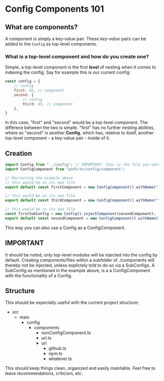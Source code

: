 <!-- 
    author: rbrtbrnschn
    description: how to use and extend the config
-->
# Config Components 101

## What are components?

A component is simply a key-value pair.
These _key-value_ pairs can be added to the `Config` as top-level components.

### What is a top-level component and how do you create one?

Simple, a top-level component is the first **level** of nesting when it comes to indexing the config.
Say for example this is our current config:

```js
const config = {
    // config
    first: 42, // component
    second: {
        // config
        third: 43, // component
    },
}
```

In this case, "first" and "second" would be a top-level component.
The differece between the two is simple. "first" has no further nesting abilities, where as
"second" is another **Config**, which has, relative to itself, another top-level component - a key-value pair - inside of it.

## Creation

```ts
import Config from "../config"; // IMPORTANT: this is the file you want src/main/config/index.ts or src/main/config
import ConfigComponent from "path/to/config/component";

// Recreating the example above
// this would be in its own file
export default const firstComponent = new ConfigComponent().withName("first").withFunctionality(42);

// this would be in its own file
export default const thirdComponent = new ConfigComponent().withName("third").withFunctionality(43);

// this would be in its own file
const firstSubConfig = new Config().injectComponent(secondComponent);
export default const secondComponent = new ConfigComponent().withName("second").withFunctionality(firstSubConfig);
```

This way you can also use a Config as a ConfigComponent.

## IMPORTANT

It should be noted, only top-level modules will be injected into the config by default.
Creating components/files within a subfolder of ./components will thereby not be injected, unless explictely told to do so via a SubConfigs.
A SubConfig as mentioned in the example above, is a a ConfigComponent with the functionality of a Config.

## Structure

This should be especially useful with the current project structure:

-   src
    -   main
        -   config
            -   components
                -   nonConfigComponent.ts
                -   url.ts
                -   url
                    -   github.ts
                    -   npm.ts
                    -   whatever.ts

This should keep things clean, organized and easily maintable.
Feel free to leave recommendations, criticism, etc.
